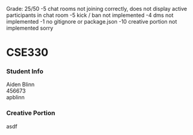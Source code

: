 Grade: 25/50
-5 chat rooms not joining correctly, does not display active participants in chat room
-5 kick / ban not implemented
-4 dms not implemented
-1 no gitignore or package.json
-10 creative portion not implemented
sorry

# CSE330
### Student Info  
Aiden Blinn  
456673  
apblinn  

### Creative Portion  
asdf  
